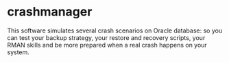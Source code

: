 crashmanager
============

This software simulates several crash scenarios on Oracle database: so you can test your backup strategy, your restore and recovery scripts, your RMAN skills and be more prepared when a real crash happens on your system.
